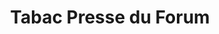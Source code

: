 ---
title: "Tabac Presse du Forum"
url: /lattes/tabac-presse-du-forum/
shop: marchand de journaux
---